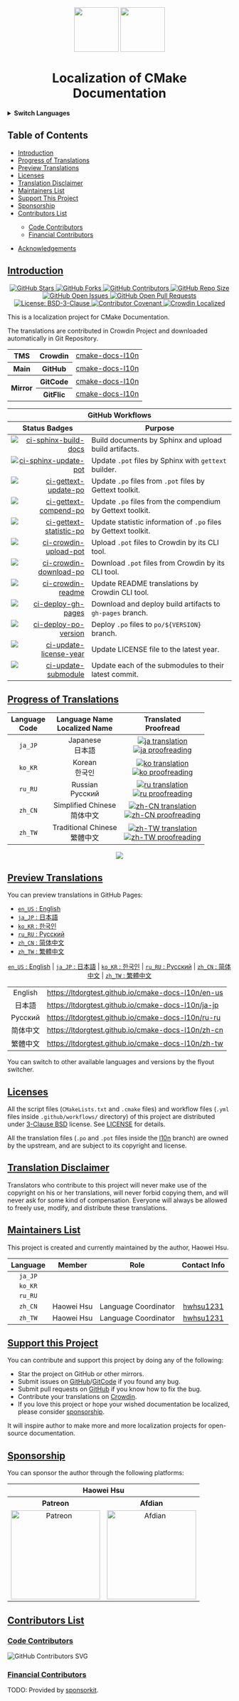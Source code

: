 <div align="center">
  <picture>
    <img width="100" height="100" src="https://cdn.jsdelivr.net/gh/ltdorgtest/static/mark/cmake.svg">
  </picture>
  <picture>
    <source media="(prefers-color-scheme: dark)" srcset="https://cdn.jsdelivr.net/gh/ltdorgtest/static/mark/crowdin-white.svg">
    <source media="(prefers-color-scheme: light)" srcset="https://cdn.jsdelivr.net/gh/ltdorgtest/static/mark/crowdin-dark.svg">
    <img width="100" height="100" src="https://cdn.jsdelivr.net/gh/ltdorgtest/static/mark/crowdin-dark.svg">
  </picture>
</div>

<div align="center">
<h1 id="localization-of-cmake-documentation">
Localization of CMake Documentation
</h1>
</div>

<details><summary><strong>Switch Languages</strong></summary>
<p></p>
<ul>
  <li><a href="./README.md"><code>en_US</code> : English</a></li>
  <li><a href="./README.ja_JP.md"><code>ja_JP</code> : 日本語</a></li>
  <li><a href="./README.ko_KR.md"><code>ko_KR</code> : 한국인</a></li>
  <li><a href="./README.ru_RU.md"><code>ru_RU</code> : Русский</a></li>
  <li><a href="./README.zh_CN.md"><code>zh_CN</code> : 简体中文</a></li>
  <li><a href="./README.zh_TW.md"><code>zh_TW</code> : 繁體中文</a></li>
</ul>
</details>

<h2 id="table-of-contents">
Table of Contents
</h2>

<ul>
  <li><a href="#introduction">Introduction</a></li>
  <li><a href="#progress-of-translations">Progress of Translations</a></li>
  <li><a href="#preview-translations">Preview Translations</a></li>
  <li><a href="#licenses">Licenses</a></li>
  <li><a href="#translation-disclaimer">Translation Disclaimer</a></li>
  <li><a href="#about-author">Maintainers List</a></li>
  <li><a href="#support-this-project">Support This Project</a></li>
  <li><a href="#sponsorship">Sponsorship</a></li>
  <li><a href="#contributors-list">Contributors List</a>
    <p></p>
    <ul>
      <li><a href="#code-contributors">Code Contributors</a></li>
      <li><a href="#financial-contributors">Financial Contributors</a></li>
    </ul>
    <p></p>
  </li>
  <li><a href="#acknowledgements">Acknowledgements</a></li>
</ul>

<h2 id="introduction"><a href="#table-of-contents">
Introduction
</a></h2>

<div align="center">
  <a href="https://github.com/ltdorgtest/cmake-docs-l10n/stargazers" title="GitHub Stars" target="_blank">
    <img alt="GitHub Stars" src="https://img.shields.io/github/stars/ltdorgtest/cmake-docs-l10n.svg?logo=github&style=flat&color=blue" />
  </a>
  <a href="https://github.com/ltdorgtest/cmake-docs-l10n/network/members" title="GitHub Forks" target="_blank">
    <img alt="GitHub Forks" src="https://img.shields.io/github/forks/ltdorgtest/cmake-docs-l10n.svg?logo=github&style=flat&color=blue" />
  </a>
  <a href="https://github.com/ltdorgtest/cmake-docs-l10n/graphs/contributors" title="GitHub Contributors" target="_blank">
    <img alt="GitHub Contributors" src="https://img.shields.io/github/contributors/ltdorgtest/cmake-docs-l10n.svg?logo=github&style=flat&color=blue" />
  </a>
  <a href="https://github.com/ltdorgtest/cmake-docs-l10n" title="GitHub Repo Size" target="_blank">
    <img alt="GitHub Repo Size" src="https://img.shields.io/github/repo-size/ltdorgtest/cmake-docs-l10n?logo=github&style=flat&color=blue" />
  </a>
  <a href="https://github.com/ltdorgtest/cmake-docs-l10n/issues" title="GitHub Open Issues" target="_blank">
    <img alt="GitHub Open Issues" src="https://img.shields.io/github/issues/ltdorgtest/cmake-docs-l10n.svg?logo=github&style=flat&color=brightgreen" />
  </a>
  <a href="https://github.com/ltdorgtest/cmake-docs-l10n/pulls" title="GitHub Open Pull Requests" target="_blank">
    <img alt="GitHub Open Pull Requests" src="https://img.shields.io/github/issues-pr/ltdorgtest/cmake-docs-l10n?logo=github&style=flat&color=brightgreen" />
  </a><br />
  <!-- Newline -->
  <a href="https://opensource.org/licenses/BSD-3-Clause" title="License: BSD-3-Clause" target="_blank">
    <img alt="License: BSD-3-Clause" src="https://img.shields.io/badge/License-BSD--3--Clause-blue.svg" />
  </a>
  <a href="https://www.contributor-covenant.org/" title="Contributor Covenant" target="_blank">
    <img alt="Contributor Covenant" src="https://img.shields.io/badge/Contributor%20Covenant-2.1-4baaaa.svg" />
  </a>
  <a href="https://ltdorgtest.crowdin.com/cmake-docs-l10n" title="Crowdin Localized" target="_blank">
    <img alt="Crowdin Localized" src="https://badges.crowdin.net/e/6e49ade8b84b4f6dd1f7eb93600fb223/localized.svg" />
  </a>
</div>

<p></p>

This is a localization project for CMake Documentation.

The translations are contributed in Crowdin Project and downloaded automatically in Git Repository.

<div align="center">
  <table>
    <tbody>
      <!-- TMS -->
      <tr>
        <th rowspan="1" colspan="1" align="center" style="text-align: center; vertical-align: middle;">TMS</th>
        <th rowspan="1" colspan="1" align="center" style="text-align: center; vertical-align: middle;">Crowdin</th>
        <td rowspan="1" colspan="1" align="center" style="text-align: center; vertical-align: middle;">
          <a href="https://ltdorgtest.crowdin.com/cmake-docs-l10n" target="_blank">cmake-docs-l10n</a>
        </td>
      </tr>
      <!-- Main -->
      <tr>
        <th rowspan="1" colspan="1" align="center" style="text-align: center; vertical-align: middle;">Main</th>
        <th rowspan="1" colspan="1" align="center" style="text-align: center; vertical-align: middle;">GitHub</th>
        <td rowspan="1" colspan="1" align="center" style="text-align: center; vertical-align: middle;">
          <a href="https://github.com/ltdorgtest/cmake-docs-l10n" target="_blank">cmake-docs-l10n</a>
        </td>
      </tr>
      <!-- Mirror -->
      <tr>
        <th rowspan="2" colspan="1" align="center" style="text-align: center; vertical-align: middle;">Mirror</th>
        <th rowspan="1" colspan="1" align="center" style="text-align: center; vertical-align: middle;">GitCode</th>
        <td rowspan="1" colspan="1" align="center" style="text-align: center; vertical-align: middle;">
          <a href="https://gitcode.com/ltdorgtest/cmake-docs-l10n" target="_blank">cmake-docs-l10n</a>
        </td>
      </tr>
      <tr>
        <th rowspan="1" colspan="1" align="center" style="text-align: center; vertical-align: middle;">GitFlic</th>
        <td rowspan="1" colspan="1" align="center" style="text-align: center; vertical-align: middle;">
          <a href="https://gitflic.ru/project/ltdorgtest/cmake-docs-l10n" target="_blank">cmake-docs-l10n</a>
        </td>
      </tr>
    </tbody>
  </table>
</div>

<div align="center">
  <table>
    <thead>
      <tr>
        <th rowspan="1" colspan="2" align="center" style="text-align: center; vertical-align: middle;">GitHub Workflows</th>
      </tr>
      <tr>
        <th rowspan="1" colspan="1" align="center" style="text-align: center; vertical-align: middle;">Status Badges</th>
        <th rowspan="1" colspan="1" align="center" style="text-align: center; vertical-align: middle;">Purpose</th>
      </tr>
    </thead>
    <tbody>
      <tr>
        <td rowspan="1" colspan="1" align="right" style="text-align: right; vertical-align: middle;">
          <a href="https://github.com/ltdorgtest/cmake-docs-l10n/actions/workflows/ci-sphinx-build-docs.yml" >
            <img alt="ci-sphinx-build-docs" src="https://github.com/ltdorgtest/cmake-docs-l10n/actions/workflows/ci-sphinx-build-docs.yml/badge.svg" />
          </a>
        </td>
        <td rowspan="1" colspan="1" align="left" style="text-align: left; vertical-align: middle;">
          Build documents by Sphinx and upload build artifacts.
        </td>
      </tr>
      <tr>
        <td rowspan="1" colspan="1" align="right" style="text-align: right; vertical-align: middle;">
          <a href="https://github.com/ltdorgtest/cmake-docs-l10n/actions/workflows/ci-sphinx-update-pot.yml" >
            <img alt="ci-sphinx-update-pot" src="https://github.com/ltdorgtest/cmake-docs-l10n/actions/workflows/ci-sphinx-update-pot.yml/badge.svg" />
          </a>
        </td>
        <td rowspan="1" colspan="1" align="left" style="text-align: left; vertical-align: middle;">
          Update <code>.pot</code> files by Sphinx with <code>gettext</code> builder.
        </td>
      </tr>
      <tr>
        <td rowspan="1" colspan="1" align="right" style="text-align: right; vertical-align: middle;">
          <a href="https://github.com/ltdorgtest/cmake-docs-l10n/actions/workflows/ci-gettext-update-po.yml" >
            <img alt="ci-gettext-update-po" src="https://github.com/ltdorgtest/cmake-docs-l10n/actions/workflows/ci-gettext-update-po.yml/badge.svg" />
          </a>
        </td>
        <td rowspan="1" colspan="1" align="left" style="text-align: left; vertical-align: middle;">
          Update <code>.po</code> files from <code>.pot</code> files by Gettext toolkit.
        </td>
      </tr>
      <tr>
        <td rowspan="1" colspan="1" align="right" style="text-align: right; vertical-align: middle;">
          <a href="https://github.com/ltdorgtest/cmake-docs-l10n/actions/workflows/ci-gettext-compend-po.yml">
            <img alt="ci-gettext-compend-po" src="https://github.com/ltdorgtest/cmake-docs-l10n/actions/workflows/ci-gettext-compend-po.yml/badge.svg" />
          </a>
        </td>
        <td rowspan="1" colspan="1" align="left" style="text-align: left; vertical-align: middle;">
          Update <code>.po</code> files from the compendium by Gettext toolkit.
        </td>
      </tr>
      <tr>
        <td rowspan="1" colspan="1" align="right" style="text-align: right; vertical-align: middle;">
          <a href="https://github.com/ltdorgtest/cmake-docs-l10n/actions/workflows/ci-gettext-statistic-po.yml">
            <img alt="ci-gettext-statistic-po" src="https://github.com/ltdorgtest/cmake-docs-l10n/actions/workflows/ci-gettext-statistic-po.yml/badge.svg" />
          </a>
        </td>
        <td rowspan="1" colspan="1" align="left" style="text-align: left; vertical-align: middle;">
          Update statistic information of <code>.po</code> files by Gettext toolkit.
        </td>
      </tr>
      <tr>
        <td rowspan="1" colspan="1" align="right" style="text-align: right; vertical-align: middle;">
          <a href="https://github.com/ltdorgtest/cmake-docs-l10n/actions/workflows/ci-crowdin-upload-pot.yml">
            <img alt="ci-crowdin-upload-pot" src="https://github.com/ltdorgtest/cmake-docs-l10n/actions/workflows/ci-crowdin-upload-pot.yml/badge.svg" />
          </a>
        </td>
        <td rowspan="1" colspan="1" align="left" style="text-align: left; vertical-align: middle;">Upload <code>.pot</code> files to Crowdin by its CLI tool.</td>
      </tr>
      <tr>
        <td rowspan="1" colspan="1" align="right" style="text-align: right; vertical-align: middle;">
          <a href="https://github.com/ltdorgtest/cmake-docs-l10n/actions/workflows/ci-crowdin-download-po.yml">
            <img alt="ci-crowdin-download-po" src="https://github.com/ltdorgtest/cmake-docs-l10n/actions/workflows/ci-crowdin-download-po.yml/badge.svg" />
          </a>
        </td>
        <td rowspan="1" colspan="1" align="left" style="text-align: left; vertical-align: middle;">Download <code>.pot</code> files from Crowdin by its CLI tool.</td>
      </tr>
      <tr>
        <td rowspan="1" colspan="1" align="right" style="text-align: right; vertical-align: middle;">
          <a href="https://github.com/ltdorgtest/cmake-docs-l10n/actions/workflows/ci-crowdin-readme.yml">
            <img alt="ci-crowdin-readme" src="https://github.com/ltdorgtest/cmake-docs-l10n/actions/workflows/ci-crowdin-readme.yml/badge.svg" />
          </a>
        </td>
        <td rowspan="1" colspan="1" align="left" style="text-align: left; vertical-align: middle;">Update README translations by Crowdin CLI tool.</td>
      </tr>
      <tr>
        <td rowspan="1" colspan="1" align="right" style="text-align: right; vertical-align: middle;">
          <a href="https://github.com/ltdorgtest/cmake-docs-l10n/actions/workflows/ci-deploy-gh-pages.yml">
            <img alt="ci-deploy-gh-pages" src="https://github.com/ltdorgtest/cmake-docs-l10n/actions/workflows/ci-deploy-gh-pages.yml/badge.svg" />
          </a>
        </td>
        <td rowspan="1" colspan="1" align="left" style="text-align: left; vertical-align: middle;">Download and deploy build artifacts to <code>gh-pages</code> branch.</td>
      </tr>
      <tr>
        <td rowspan="1" colspan="1" align="right" style="text-align: right; vertical-align: middle;">
          <a href="https://github.com/ltdorgtest/cmake-docs-l10n/actions/workflows/ci-deploy-po-version.yml">
            <img alt="ci-deploy-po-version" src="https://github.com/ltdorgtest/cmake-docs-l10n/actions/workflows/ci-deploy-po-version.yml/badge.svg" />
          </a>
        </td>
        <td rowspan="1" colspan="1" align="left" style="text-align: left; vertical-align: middle;">Deploy <code>.po</code> files to <code>po/${VERSION}</code> branch.</td>
      </tr>
      <tr>
        <td rowspan="1" colspan="1" align="right" style="text-align: right; vertical-align: middle;">
          <a href="https://github.com/ltdorgtest/cmake-docs-l10n/actions/workflows/ci-update-license-year.yml">
            <img alt="ci-update-license-year" src="https://github.com/ltdorgtest/cmake-docs-l10n/actions/workflows/ci-update-license-year.yml/badge.svg" />
          </a>
        </td>
        <td rowspan="1" colspan="1" align="left" style="text-align: left; vertical-align: middle;">Update LICENSE file to the latest year.</td>
      </tr>
      <tr>
        <td rowspan="1" colspan="1" align="right" style="text-align: right; vertical-align: middle;">
          <a href="https://github.com/ltdorgtest/cmake-docs-l10n/actions/workflows/ci-update-submodule.yml">
            <img alt="ci-update-submodule" src="https://github.com/ltdorgtest/cmake-docs-l10n/actions/workflows/ci-update-submodule.yml/badge.svg" />
          </a>
        </td>
        <td rowspan="1" colspan="1" align="left" style="text-align: left; vertical-align: middle;">Update each of the submodules to their latest commit.</td>
      </tr>
    </tbody>
  </table>
</div>

<h2 id="progress-of-translations"><a href="#table-of-contents">
Progress of Translations
</a></h2>

<div align="center">
  <table>
    <thead>
      <tr>
        <th rowspan="1" colspan="1" align="center" style="text-align: center; vertical-align: middle;">Language<br />Code</th>
        <th rowspan="1" colspan="1" align="center" style="text-align: center; vertical-align: middle;">Language Name<br />Localized Name</th>
        <th rowspan="1" colspan="1" align="center" style="text-align: center; vertical-align: middle;">Translated<br />Proofread</th>
      </tr>
    </thead>
    <tbody>
      <!-- ja_JP -->
      <tr>
        <td rowspan="1" colspan="1" align="center" style="text-align: center; vertical-align: middle;"><code>ja_JP</code></td>
        <td rowspan="1" colspan="1" align="center" style="text-align: center; vertical-align: middle;">Japanese<br />日本語</td>
        <td rowspan="1" colspan="1" align="center" style="text-align: center; vertical-align: middle;">
          <a href="https://ltdorgtest.crowdin.com/cmake-docs-l10n/ja" title="ja translation" target="_blank">
            <img alt="ja translation" src="https://img.shields.io/badge/dynamic/json?color=blue&label=ja&style=flat&logo=crowdin&query=%24.progress.1.data.translationProgress&url=https%3A%2F%2Fbadges.awesome-crowdin.com%2Fstats-200037927-1.json" />
          </a><br />
          <a href="https://ltdorgtest.crowdin.com/cmake-docs-l10n/ja" title="ja proofreading" target="_blank">
            <img alt="ja proofreading" src="https://img.shields.io/badge/dynamic/json?color=green&label=ja&style=flat&logo=crowdin&query=%24.progress.1.data.approvalProgress&url=https%3A%2F%2Fbadges.awesome-crowdin.com%2Fstats-200037927-1.json" />
          </a>
        </td>
      </tr>
      <!-- ko_KR -->
      <tr>
        <td rowspan="1" colspan="1" align="center" style="text-align: center; vertical-align: middle;"><code>ko_KR</code></td>
        <td rowspan="1" colspan="1" align="center" style="text-align: center; vertical-align: middle;">Korean<br />한국인</td>
        <td rowspan="1" colspan="1" align="center" style="text-align: center; vertical-align: middle;">
          <a href="https://ltdorgtest.crowdin.com/cmake-docs-l10n/ko" title="ko translation" target="_blank">
            <img alt="ko translation" src="https://img.shields.io/badge/dynamic/json?color=blue&label=ko&style=flat&logo=crowdin&query=%24.progress.1.data.translationProgress&url=https%3A%2F%2Fbadges.awesome-crowdin.com%2Fstats-200037927-1.json" />
          </a><br />
          <a href="https://ltdorgtest.crowdin.com/cmake-docs-l10n/ko" title="ko proofreading" target="_blank">
            <img alt="ko proofreading" src="https://img.shields.io/badge/dynamic/json?color=green&label=ko&style=flat&logo=crowdin&query=%24.progress.1.data.approvalProgress&url=https%3A%2F%2Fbadges.awesome-crowdin.com%2Fstats-200037927-1.json" />
          </a>
        </td>
      </tr>
      <!-- ru_RU -->
      <tr>
        <td rowspan="1" colspan="1" align="center" style="text-align: center; vertical-align: middle;"><code>ru_RU</code></td>
        <td rowspan="1" colspan="1" align="center" style="text-align: center; vertical-align: middle;">Russian<br />Русский</td>
        <td rowspan="1" colspan="1" align="center" style="text-align: center; vertical-align: middle;">
          <a href="https://ltdorgtest.crowdin.com/cmake-docs-l10n/ru" title="ru translation" target="_blank">
            <img alt="ru translation" src="https://img.shields.io/badge/dynamic/json?color=blue&label=ru&style=flat&logo=crowdin&query=%24.progress.2.data.translationProgress&url=https%3A%2F%2Fbadges.awesome-crowdin.com%2Fstats-200037927-1.json" />
          </a><br />
          <a href="https://ltdorgtest.crowdin.com/cmake-docs-l10n/ru" title="ru proofreading" target="_blank">
            <img alt="ru proofreading" src="https://img.shields.io/badge/dynamic/json?color=green&label=ru&style=flat&logo=crowdin&query=%24.progress.2.data.approvalProgress&url=https%3A%2F%2Fbadges.awesome-crowdin.com%2Fstats-200037927-1.json" />
          </a>
        </td>
      </tr>
      <!-- zh_CN -->
      <tr>
        <td rowspan="1" colspan="1" align="center" style="text-align: center; vertical-align: middle;"><code>zh_CN</code></td>
        <td rowspan="1" colspan="1" align="center" style="text-align: center; vertical-align: middle;">Simplified Chinese<br />简体中文</td>
        <td rowspan="1" colspan="1" align="center" style="text-align: center; vertical-align: middle;">
          <a href="https://ltdorgtest.crowdin.com/cmake-docs-l10n/zh-CN" title="zh-CN translation" target="_blank">
            <img alt="zh-CN translation" src="https://img.shields.io/badge/dynamic/json?color=blue&label=zh-CN&style=flat&logo=crowdin&query=%24.progress.3.data.translationProgress&url=https%3A%2F%2Fbadges.awesome-crowdin.com%2Fstats-200037927-1.json" />
          </a><br />
          <a href="https://ltdorgtest.crowdin.com/cmake-docs-l10n/zh-CN" title="zh-CN proofreading" target="_blank">
            <img alt="zh-CN proofreading" src="https://img.shields.io/badge/dynamic/json?color=green&label=zh-CN&style=flat&logo=crowdin&query=%24.progress.3.data.approvalProgress&url=https%3A%2F%2Fbadges.awesome-crowdin.com%2Fstats-200037927-1.json" />
          </a>
        </td>
      </tr>
      <!-- zh_TW -->
      <tr>
        <td rowspan="1" colspan="1" align="center" style="text-align: center; vertical-align: middle;"><code>zh_TW</code></td>
        <td rowspan="1" colspan="1" align="center" style="text-align: center; vertical-align: middle;">Traditional Chinese<br />繁體中文</td>
        <td rowspan="1" colspan="1" align="center" style="text-align: center; vertical-align: middle;">
          <a href="https://ltdorgtest.crowdin.com/cmake-docs-l10n/zh-TW" title="zh-TW translation" target="_blank">
            <img alt="zh-TW translation" src="https://img.shields.io/badge/dynamic/json?color=blue&label=zh-TW&style=flat&logo=crowdin&query=%24.progress.4.data.translationProgress&url=https%3A%2F%2Fbadges.awesome-crowdin.com%2Fstats-200037927-1.json" />
          </a><br />
          <a href="https://ltdorgtest.crowdin.com/cmake-docs-l10n/zh-TW" title="zh-TW proofreading" target="_blank">
            <img alt="zh-TW proofreading" src="https://img.shields.io/badge/dynamic/json?color=green&label=zh-TW&style=flat&logo=crowdin&query=%24.progress.4.data.approvalProgress&url=https%3A%2F%2Fbadges.awesome-crowdin.com%2Fstats-200037927-1.json" />
          </a>
        </td>
      </tr>
    </tbody>
  </table>
</div>

<div align="center">
  <a href="https://ltdorgtest.crowdin.com/cmake-docs-l10n"><img src="https://badges.awesome-crowdin.com/translation-200037927-1.png"></a>
</div>

<h2 id="preview-translations"><a href="#table-of-contents">
Preview Translations
</a></h2>

You can preview translations in GitHub Pages:

<ul>
  <li><a href="https://ltdorgtest.github.io/cmake-docs-l10n/en-us"><code>en_US</code> : English</a></li>
  <li><a href="https://ltdorgtest.github.io/cmake-docs-l10n/ja-jp"><code>ja_JP</code> : 日本語</a></li>
  <li><a href="https://ltdorgtest.github.io/cmake-docs-l10n/ko-kr"><code>ko_KR</code> : 한국인</a></li>
  <li><a href="https://ltdorgtest.github.io/cmake-docs-l10n/ru-ru"><code>ru_RU</code> : Русский</a></li>
  <li><a href="https://ltdorgtest.github.io/cmake-docs-l10n/zh-cn"><code>zh_CN</code> : 简体中文</a></li>
  <li><a href="https://ltdorgtest.github.io/cmake-docs-l10n/zh-tw"><code>zh_TW</code> : 繁體中文</a></li>
</ul>

<p></p>
<div align="center">
  <a href="https://ltdorgtest.github.io/cmake-docs-l10n/en-us"><code>en_US</code> : English</a> |
  <a href="https://ltdorgtest.github.io/cmake-docs-l10n/ja-jp"><code>ja_JP</code> : 日本語</a> |
  <a href="https://ltdorgtest.github.io/cmake-docs-l10n/ko-kr"><code>ko_KR</code> : 한국인</a> |
  <a href="https://ltdorgtest.github.io/cmake-docs-l10n/ru-ru"><code>ru_RU</code> : Русский</a> |
  <a href="https://ltdorgtest.github.io/cmake-docs-l10n/zh-cn"><code>zh_CN</code> : 简体中文</a> |
  <a href="https://ltdorgtest.github.io/cmake-docs-l10n/zh-tw"><code>zh_TW</code> : 繁體中文</a>
</div>
<p></p>

<div align="center">
  <table>
    <tbody>
      <!-- English -->
      <tr>
        <td rowspan="1" colspan="1" align="center" style="text-align: center; vertical-align: middle;">English</td>
        <td rowspan="1" colspan="1" align="center" style="text-align: left;   vertical-align: middle;">
          <a href="https://ltdorgtest.github.io/cmake-docs-l10n/en-us">https://ltdorgtest.github.io/cmake-docs-l10n/en-us</a>
        </td>
      </tr>
      <!-- 日本語 -->
      <tr>
        <td rowspan="1" colspan="1" align="center" style="text-align: center; vertical-align: middle;">日本語</td>
        <td rowspan="1" colspan="1" align="center" style="text-align: left;   vertical-align: middle;">
          <a href="https://ltdorgtest.github.io/cmake-docs-l10n/ja-jp">https://ltdorgtest.github.io/cmake-docs-l10n/ja-jp</a>
        </td>
      </tr>
      <!-- Русский -->
      <tr>
        <td rowspan="1" colspan="1" align="center" style="text-align: center; vertical-align: middle;">Русский</td>
        <td rowspan="1" colspan="1" align="center" style="text-align: left;   vertical-align: middle;">
          <a href="https://ltdorgtest.github.io/cmake-docs-l10n/ru-ru">https://ltdorgtest.github.io/cmake-docs-l10n/ru-ru</a>
        </td>
      </tr>
      <!-- 简体中文 -->
      <tr>
        <td rowspan="1" colspan="1" align="center" style="text-align: center; vertical-align: middle;">简体中文</td>
        <td rowspan="1" colspan="1" align="center" style="text-align: left;   vertical-align: middle;">
          <a href="https://ltdorgtest.github.io/cmake-docs-l10n/zh-cn">https://ltdorgtest.github.io/cmake-docs-l10n/zh-cn</a>
        </td>
      </tr>
      <!-- 繁體中文 -->
      <tr>
        <td rowspan="1" colspan="1" align="center" style="text-align: center; vertical-align: middle;">繁體中文</td>
        <td rowspan="1" colspan="1" align="center" style="text-align: left;   vertical-align: middle;">
          <a href="https://ltdorgtest.github.io/cmake-docs-l10n/zh-tw">https://ltdorgtest.github.io/cmake-docs-l10n/zh-tw</a>
        </td>
      </tr>
    </tbody>
  </table>
</div>

You can switch to other available languages and versions by the flyout switcher.

<h2 id="licenses"><a href="#table-of-contents">
Licenses
</a></h2>

All the script files (<code>CMakeLists.txt</code> and <code>.cmake</code> files) and workflow files (<code>.yml</code> files inside <code>.github/workflows/</code> directory) of this project are distributed under <a href="https://opensource.org/license/bsd-3-clause/">3-Clause BSD</a> license. See <a href="./LICENSE">LICENSE</a> for details.

All the translation files (<code>.po</code> and <code>.pot</code> files inside the <a href="https://github.com/ltdorgtest/cmake-docs-l10n/tree/l10n">l10n</a> branch) are owned by the upstream, and are subject to its copyright and license.

<h2 id="translation-disclaimer"><a href="#table-of-contents">
Translation Disclaimer
</a></h2>

Translators who contribute to this project will never make use of the copyright on his or her translations, will never forbid copying them, and will never ask for some kind of compensation. Everyone will always be allowed to freely use, modify, and distribute these translations.

<h2 id="about-author"><a href="#table-of-contents">
Maintainers List
</a></h2>

This project is created and currently maintained by the author, Haowei Hsu.

<div align="center">
  <table>
    <thead>
      <tr>
        <th rowspan="1" colspan="1" align="center" style="text-align: center; vertical-align: middle;">Language</th>
        <th rowspan="1" colspan="1" align="center" style="text-align: center; vertical-align: middle;">Member</th>
        <th rowspan="1" colspan="1" align="center" style="text-align: center; vertical-align: middle;">Role</th>
        <th rowspan="1" colspan="1" align="center" style="text-align: center; vertical-align: middle;">Contact Info</th>
      </tr>
    </thead>
    <tbody>
      <!-- ja_JP -->
      <tr>
        <td rowspan="2" align="center" style="text-align: center; vertical-align: middle;"><code>ja_JP</code></td>
      </tr>
      <tr>
        <td rowspan="1" colspan="1" align="center" style="text-align: center; vertical-align: middle;"></td>
        <td rowspan="1" colspan="1" align="center" style="text-align: center; vertical-align: middle;"></td>
        <td rowspan="1" colspan="1" align="center" style="text-align: center; vertical-align: middle;"></td>
      </tr>
      <!-- ko_KR -->
      <tr>
        <td rowspan="2" align="center" style="text-align: center; vertical-align: middle;"><code>ko_KR</code></td>
      </tr>
      <tr>
        <td rowspan="1" colspan="1" align="center" style="text-align: center; vertical-align: middle;"></td>
        <td rowspan="1" colspan="1" align="center" style="text-align: center; vertical-align: middle;"></td>
        <td rowspan="1" colspan="1" align="center" style="text-align: center; vertical-align: middle;"></td>
      </tr>
      <!-- ru_RU -->
      <tr>
        <td rowspan="2" align="center" style="text-align: center; vertical-align: middle;"><code>ru_RU</code></td>
      </tr>
      <tr>
        <td rowspan="1" colspan="1" align="center" style="text-align: center; vertical-align: middle;"></td>
        <td rowspan="1" colspan="1" align="center" style="text-align: center; vertical-align: middle;"></td>
        <td rowspan="1" colspan="1" align="center" style="text-align: center; vertical-align: middle;"></td>
      </tr>
      <!-- zh_CN -->
      <tr>
        <td rowspan="2" align="center" style="text-align: center; vertical-align: middle;"><code>zh_CN</code></td>
      </tr>
      <tr>
        <td rowspan="1" colspan="1" align="center" style="text-align: center; vertical-align: middle;">Haowei Hsu</td>
        <td rowspan="1" colspan="1" align="center" style="text-align: center; vertical-align: middle;">Language Coordinator</td>
        <td rowspan="1" colspan="1" align="center" style="text-align: center; vertical-align: middle;"><a href="https://github.com/hwhsu1231">hwhsu1231</a></td>
      </tr>
      <!-- zh_TW -->
      <tr>
        <td rowspan="2" align="center" style="text-align: center; vertical-align: middle;"><code>zh_TW</code></td>
      </tr>
      <tr>
        <td rowspan="1" colspan="1" align="center" style="text-align: center; vertical-align: middle;">Haowei Hsu</td>
        <td rowspan="1" colspan="1" align="center" style="text-align: center; vertical-align: middle;">Language Coordinator</td>
        <td rowspan="1" colspan="1" align="center" style="text-align: center; vertical-align: middle;"><a href="https://github.com/hwhsu1231">hwhsu1231</a></td>
      </tr>
    </tbody>
  </table>
</div>

<h2 id="support-this-project"><a href="#table-of-contents">
Support this Project
</a></h2>

You can contribute and support this project by doing any of the following:

<ul>
  <li>Star the project on GitHub or other mirrors.</li>
  <li>Submit issues on <a href="https://github.com/ltdorgtest/cmake-docs-l10n/issues">GitHub</a>/<a href="https://gitcode.com/ltdorgtest/cmake-docs-l10n/issues">GitCode</a> if you found any bug.</li>
  <li>Submit pull requests on <a href="https://github.com/ltdorgtest/cmake-docs-l10n/pulls">GitHub</a> if you know how to fix the bug.</li>
  <li>Contribute your translations on <a href="https://ltdorgtest.crowdin.com/cmake-docs-l10n">Crowdin</a>.</li>
  <li>If you love this project or hope your wished documentation be localized, please consider <a href="#sponsorship">sponsorship</a>.</li>
</ul>

It will inspire author to make more and more localization projects for open-source documentation.

<h2 id="sponsorship"><a href="#table-of-contents">
Sponsorship
</a></h2>

You can sponsor the author through the following platforms:

<div align="center">
  <table>
    <tbody>
      <tr>
        <th rowspan="1" colspan="2" style="text-align: center; vertical-align: middle; width: 100%;">Haowei Hsu</th>
      </tr>
      <!-- Row 1 -->
      <tr>
        <th rowspan="1" colspan="1" style="text-align: center; vertical-align: middle; width: 50%;">Patreon</th>
        <th rowspan="1" colspan="1" style="text-align: center; vertical-align: middle; width: 50%;">Afdian</th>
      </tr>
      <!-- Row 2 -->
      <tr>
        <td rowspan="1" colspan="1" style="text-align: center; vertical-align: middle; width: 50%;" align="center">
          <a href="https://www.patreon.com/hwhsu1231" target="_blank">
            <img width="200" src="https://cdn.jsdelivr.net/gh/hwhsu1231/static/sponsor-button-patreon.png" alt="Patreon" />
          </a>
        </td>
        <td rowspan="1" colspan="1" style="text-align: center; vertical-align: middle; width: 50%;" align="center">
          <a href="https://www.afdian.com/a/hwhsu1231" target="_blank">
            <img width="200" src="https://cdn.jsdelivr.net/gh/hwhsu1231/static/sponsor-button-afdian.png" alt="Afdian" />
          </a>
        </td>
      </tr>
    </tbody>
  </table>
</div>

<h2 id="contributors-list"><a href="#table-of-contents">
Contributors List
</a></h2>

<h3 id="code-contributors"><a href="#table-of-contents">
Code Contributors
</a></h3>

<img alt="GitHub Contributors SVG" src="https://contrib.nn.ci/api?repo=ltdorgtest/cmake-docs-l10n&no_bot=true">

<h3 id="financial-contributors"><a href="#table-of-contents">
Financial Contributors
</a></h3>

TODO: Provided by <a href="https://github.com/antfu/sponsorkit">sponsorkit</a>.
